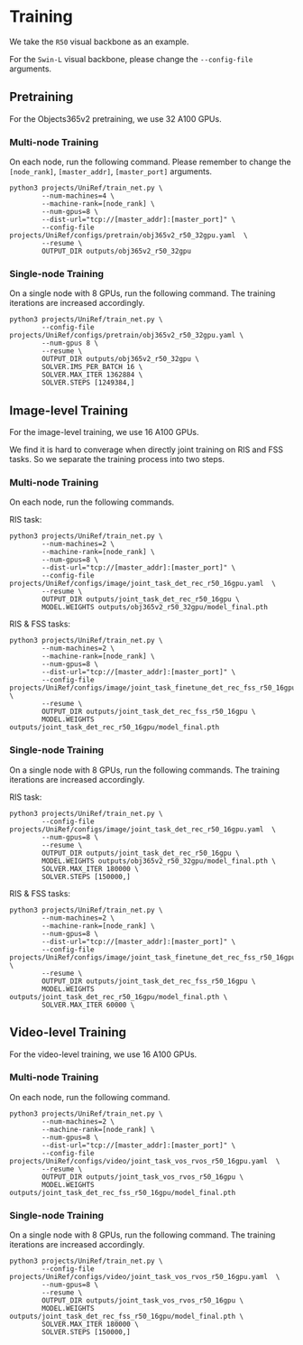 # Training

We take the `R50` visual backbone as an example.

For the `Swin-L` visual backbone, please change the `--config-file` arguments.


## Pretraining

For the Objects365v2 pretraining, we use 32 A100 GPUs.

### Multi-node Training

On each node, run the following command. Please remember to change the `[node_rank]`, `[master_addr]`, `[master_port]` arguments.

```
python3 projects/UniRef/train_net.py \
        --num-machines=4 \
        --machine-rank=[node_rank] \
        --num-gpus=8 \
        --dist-url="tcp://[master_addr]:[master_port]" \
        --config-file projects/UniRef/configs/pretrain/obj365v2_r50_32gpu.yaml  \
        --resume \
        OUTPUT_DIR outputs/obj365v2_r50_32gpu

```

### Single-node Training

On a single node with 8 GPUs, run the following command. The training iterations are increased accordingly.

```
python3 projects/UniRef/train_net.py \
        --config-file projects/UniRef/configs/pretrain/obj365v2_r50_32gpu.yaml \
        --num-gpus 8 \
        --resume \
        OUTPUT_DIR outputs/obj365v2_r50_32gpu \
        SOLVER.IMS_PER_BATCH 16 \
        SOLVER.MAX_ITER 1362884 \
        SOLVER.STEPS [1249384,] 
```


## Image-level Training

For the image-level training, we use 16 A100 GPUs. 

We find it is hard to converage when directly joint training on RIS and FSS tasks. So we separate the training process into two steps.



### Multi-node Training

On each node, run the following commands.

RIS task:

```
python3 projects/UniRef/train_net.py \
        --num-machines=2 \
        --machine-rank=[node_rank] \
        --num-gpus=8 \
        --dist-url="tcp://[master_addr]:[master_port]" \
        --config-file projects/UniRef/configs/image/joint_task_det_rec_r50_16gpu.yaml  \
        --resume \
        OUTPUT_DIR outputs/joint_task_det_rec_r50_16gpu \
        MODEL.WEIGHTS outputs/obj365v2_r50_32gpu/model_final.pth
```

RIS & FSS tasks:

```
python3 projects/UniRef/train_net.py \
        --num-machines=2 \
        --machine-rank=[node_rank] \
        --num-gpus=8 \
        --dist-url="tcp://[master_addr]:[master_port]" \
        --config-file projects/UniRef/configs/image/joint_task_finetune_det_rec_fss_r50_16gpu.yaml  \
        --resume \
        OUTPUT_DIR outputs/joint_task_det_rec_fss_r50_16gpu \
        MODEL.WEIGHTS outputs/joint_task_det_rec_r50_16gpu/model_final.pth
```

### Single-node Training

On a single node with 8 GPUs, run the following commands. The training iterations are increased accordingly.

RIS task:

```
python3 projects/UniRef/train_net.py \
        --config-file projects/UniRef/configs/image/joint_task_det_rec_r50_16gpu.yaml  \
        --num-gpus=8 \
        --resume \
        OUTPUT_DIR outputs/joint_task_det_rec_r50_16gpu \
        MODEL.WEIGHTS outputs/obj365v2_r50_32gpu/model_final.pth \
        SOLVER.MAX_ITER 180000 \
        SOLVER.STEPS [150000,] 
```

RIS & FSS tasks:

```
python3 projects/UniRef/train_net.py \
        --num-machines=2 \
        --machine-rank=[node_rank] \
        --num-gpus=8 \
        --dist-url="tcp://[master_addr]:[master_port]" \
        --config-file projects/UniRef/configs/image/joint_task_finetune_det_rec_fss_r50_16gpu.yaml  \
        --resume \
        OUTPUT_DIR outputs/joint_task_det_rec_fss_r50_16gpu \
        MODEL.WEIGHTS outputs/joint_task_det_rec_r50_16gpu/model_final.pth \
        SOLVER.MAX_ITER 60000 \
```

## Video-level Training

For the video-level training, we use 16 A100 GPUs.

### Multi-node Training

On each node, run the following command.

```
python3 projects/UniRef/train_net.py \
        --num-machines=2 \
        --machine-rank=[node_rank] \
        --num-gpus=8 \
        --dist-url="tcp://[master_addr]:[master_port]" \
        --config-file projects/UniRef/configs/video/joint_task_vos_rvos_r50_16gpu.yaml  \
        --resume \
        OUTPUT_DIR outputs/joint_task_vos_rvos_r50_16gpu \
        MODEL.WEIGHTS outputs/joint_task_det_rec_fss_r50_16gpu/model_final.pth 
```

### Single-node Training

On a single node with 8 GPUs, run the following command. The training iterations are increased accordingly.

```
python3 projects/UniRef/train_net.py \
        --config-file projects/UniRef/configs/video/joint_task_vos_rvos_r50_16gpu.yaml  \
        --num-gpus=8 \
        --resume \
        OUTPUT_DIR outputs/joint_task_vos_rvos_r50_16gpu \
        MODEL.WEIGHTS outputs/joint_task_det_rec_fss_r50_16gpu/model_final.pth \
        SOLVER.MAX_ITER 180000 \
        SOLVER.STEPS [150000,] 
```